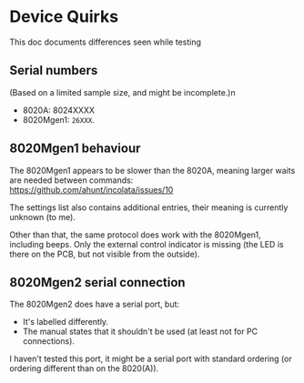 # Device Quirks

This doc documents differences seen while testing 

## Serial numbers

(Based on a limited sample size, and might be incomplete.)n

* 8020A: 8024XXXX
* 8020Mgen1: `26XXX`.

## 8020Mgen1 behaviour

The 8020Mgen1 appears to be slower than the 8020A, meaning larger waits are
needed between commands:
https://github.com/ahunt/incolata/issues/10

The settings list also contains additional entries, their meaning is currently
unknown (to me).

Other than that, the same protocol does work with the 8020Mgen1, including
beeps. Only the external control indicator is missing (the LED is there on the
PCB, but not visible from the outside).

## 8020Mgen2 serial connection

The 8020Mgen2 does have a serial port, but:

* It's labelled differently.
* The manual states that it shouldn't be used (at least not for PC connections).

I haven't tested this port, it might be a serial port with standard ordering (or
ordering different than on the 8020(A)).

